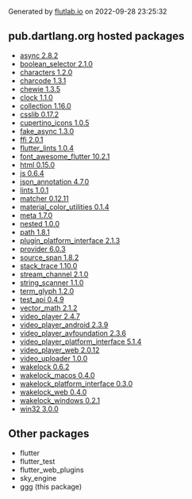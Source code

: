 Generated by [flutlab.io](https://flutlab.io) on 2022-09-28 23:25:32


## pub.dartlang.org hosted packages

 - [async 2.8.2](https://pub.dartlang.org/packages/async/versions/2.8.2)
 - [boolean_selector 2.1.0](https://pub.dartlang.org/packages/boolean_selector/versions/2.1.0)
 - [characters 1.2.0](https://pub.dartlang.org/packages/characters/versions/1.2.0)
 - [charcode 1.3.1](https://pub.dartlang.org/packages/charcode/versions/1.3.1)
 - [chewie 1.3.5](https://pub.dartlang.org/packages/chewie/versions/1.3.5)
 - [clock 1.1.0](https://pub.dartlang.org/packages/clock/versions/1.1.0)
 - [collection 1.16.0](https://pub.dartlang.org/packages/collection/versions/1.16.0)
 - [csslib 0.17.2](https://pub.dartlang.org/packages/csslib/versions/0.17.2)
 - [cupertino_icons 1.0.5](https://pub.dartlang.org/packages/cupertino_icons/versions/1.0.5)
 - [fake_async 1.3.0](https://pub.dartlang.org/packages/fake_async/versions/1.3.0)
 - [ffi 2.0.1](https://pub.dartlang.org/packages/ffi/versions/2.0.1)
 - [flutter_lints 1.0.4](https://pub.dartlang.org/packages/flutter_lints/versions/1.0.4)
 - [font_awesome_flutter 10.2.1](https://pub.dartlang.org/packages/font_awesome_flutter/versions/10.2.1)
 - [html 0.15.0](https://pub.dartlang.org/packages/html/versions/0.15.0)
 - [js 0.6.4](https://pub.dartlang.org/packages/js/versions/0.6.4)
 - [json_annotation 4.7.0](https://pub.dartlang.org/packages/json_annotation/versions/4.7.0)
 - [lints 1.0.1](https://pub.dartlang.org/packages/lints/versions/1.0.1)
 - [matcher 0.12.11](https://pub.dartlang.org/packages/matcher/versions/0.12.11)
 - [material_color_utilities 0.1.4](https://pub.dartlang.org/packages/material_color_utilities/versions/0.1.4)
 - [meta 1.7.0](https://pub.dartlang.org/packages/meta/versions/1.7.0)
 - [nested 1.0.0](https://pub.dartlang.org/packages/nested/versions/1.0.0)
 - [path 1.8.1](https://pub.dartlang.org/packages/path/versions/1.8.1)
 - [plugin_platform_interface 2.1.3](https://pub.dartlang.org/packages/plugin_platform_interface/versions/2.1.3)
 - [provider 6.0.3](https://pub.dartlang.org/packages/provider/versions/6.0.3)
 - [source_span 1.8.2](https://pub.dartlang.org/packages/source_span/versions/1.8.2)
 - [stack_trace 1.10.0](https://pub.dartlang.org/packages/stack_trace/versions/1.10.0)
 - [stream_channel 2.1.0](https://pub.dartlang.org/packages/stream_channel/versions/2.1.0)
 - [string_scanner 1.1.0](https://pub.dartlang.org/packages/string_scanner/versions/1.1.0)
 - [term_glyph 1.2.0](https://pub.dartlang.org/packages/term_glyph/versions/1.2.0)
 - [test_api 0.4.9](https://pub.dartlang.org/packages/test_api/versions/0.4.9)
 - [vector_math 2.1.2](https://pub.dartlang.org/packages/vector_math/versions/2.1.2)
 - [video_player 2.4.7](https://pub.dartlang.org/packages/video_player/versions/2.4.7)
 - [video_player_android 2.3.9](https://pub.dartlang.org/packages/video_player_android/versions/2.3.9)
 - [video_player_avfoundation 2.3.6](https://pub.dartlang.org/packages/video_player_avfoundation/versions/2.3.6)
 - [video_player_platform_interface 5.1.4](https://pub.dartlang.org/packages/video_player_platform_interface/versions/5.1.4)
 - [video_player_web 2.0.12](https://pub.dartlang.org/packages/video_player_web/versions/2.0.12)
 - [video_uploader 1.0.0](https://pub.dartlang.org/packages/video_uploader/versions/1.0.0)
 - [wakelock 0.6.2](https://pub.dartlang.org/packages/wakelock/versions/0.6.2)
 - [wakelock_macos 0.4.0](https://pub.dartlang.org/packages/wakelock_macos/versions/0.4.0)
 - [wakelock_platform_interface 0.3.0](https://pub.dartlang.org/packages/wakelock_platform_interface/versions/0.3.0)
 - [wakelock_web 0.4.0](https://pub.dartlang.org/packages/wakelock_web/versions/0.4.0)
 - [wakelock_windows 0.2.1](https://pub.dartlang.org/packages/wakelock_windows/versions/0.2.1)
 - [win32 3.0.0](https://pub.dartlang.org/packages/win32/versions/3.0.0)

## Other packages

 - flutter
 - flutter_test
 - flutter_web_plugins
 - sky_engine
 - ggg (this package)

